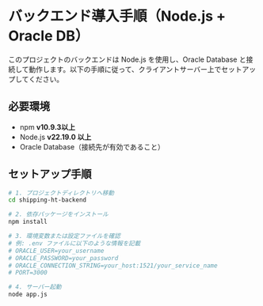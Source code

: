 # バックエンド導入手順（Node.js + Oracle DB）

このプロジェクトのバックエンドは Node.js を使用し、Oracle Database と接続して動作します。以下の手順に従って、クライアントサーバー上でセットアップしてください。

## 必要環境

- npm **v10.9.3以上**
- Node.js **v22.19.0 以上** 
- Oracle Database（接続先が有効であること）  

## セットアップ手順

```bash
# 1. プロジェクトディレクトリへ移動
cd shipping-ht-backend

# 2. 依存パッケージをインストール
npm install

# 3. 環境変数または設定ファイルを確認
# 例: .env ファイルに以下のような情報を記載
# ORACLE_USER=your_username
# ORACLE_PASSWORD=your_password
# ORACLE_CONNECTION_STRING=your_host:1521/your_service_name
# PORT=3000

# 4. サーバー起動
node app.js

